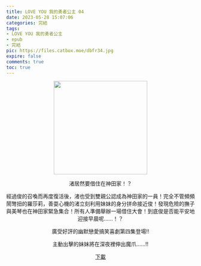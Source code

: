 ```yaml
---
title: LOVE YOU 我的勇者公主 04
date: 2023-05-28 15:07:06
categories: 完結
tags:
- LOVE YOU 我的勇者公主
- epub
- 完結
pic: https://files.catbox.moe/dbfr34.jpg
expire: false
comments: true
toc: true
---
```


<div style="text-align:center" class="kratos-post-content">

<img width="250px" src="https://files.catbox.moe/dbfr34.jpg">

<p>
渚居然要借住在神田家！？

經過俊的召喚而再度復活後，渚也受到雙親公認成為神田家的一員！完全不管頻頻鬧彆扭的羅莎莉，善耍心機的渚立刻利用妹妹的身分拼命接近俊！發現危險的撫子與美琴也在神田家緊急集合！所有人準備舉辦一場借住大會！到底俊是否能平安地迎接早晨呢……！？

廣受好評的幽默戀愛搞笑喜劇第四集登場!!

主動出擊的妹妹將在深夜裡伸出魔爪……!!
</p>

<p>
<a href="https://epubdatabase.azurewebsites.net/EBOOKS/EPUB/完結/LOVE YOU 我的勇者公主/LOVE YOU 我的勇者公主 4.epub?download=1">下載</a>
</p>

</div>